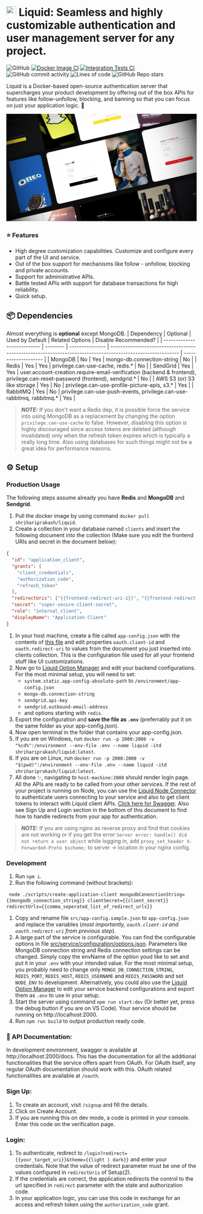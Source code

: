 # <img src="https://github.com/shrihari-prakash/liquid/blob/main/src/public/images/app-icon-mini.png" width="26" height="26"> Liquid: Seamless and highly customizable authentication and user management server for any project.

![GitHub](https://img.shields.io/github/license/shrihari-prakash/liquid)
[![Docker Image CI](https://github.com/shrihari-prakash/liquid/actions/workflows/docker-image.yml/badge.svg)](https://github.com/shrihari-prakash/liquid/actions/workflows/docker-image.yml)
[![Integration Tests CI](https://github.com/shrihari-prakash/liquid/actions/workflows/integration-tests.yml/badge.svg)](https://github.com/shrihari-prakash/liquid/actions/workflows/integration-tests.yml)
![GitHub commit activity](https://img.shields.io/github/commit-activity/m/shrihari-prakash/liquid)
![Lines of code](https://img.shields.io/tokei/lines/github/shrihari-prakash/liquid)
![GitHub Repo stars](https://img.shields.io/github/stars/shrihari-prakash/liquid?style=social)

Liquid is a Docker-based open-source authentication server that supercharges your product development by offering out of the box APIs for features like follow-unfollow, blocking, and banning so that you can focus on just your application logic. 🚀

![Liquid](images/liquid-banner.png)

### ⭐ Features
* High degree customization capabilities. Customize and configure every part of the UI and service.
* Out of the box support for mechanisms like follow - unfollow, blocking and private accounts.
* Support for administrative APIs.
* Battle tested APIs with support for database transactions for high reliability.
* Quick setup.

## 📦 Dependencies
Almost everything is **optional** except MongoDB.
| Dependency                  | Optional | Used by Default | Related Options                                                                                            | Disable Recommended? |
| --------------------------- | -------- | --------------- | ---------------------------------------------------------------------------------------------------------- | -------------------- |
| MongoDB                     | No       | Yes             | mongo-db.connection-string                                                                                 | No                   |
| Redis                       | Yes      | Yes             | privilege.can-use-cache, redis.\*                                                                          | No                   |
| SendGrid                    | Yes      | Yes             | user.account-creation.require-email-verification (backend & frontend), privilege.can-reset-password (frontend), sendgrid.\* | No                   |
| AWS S3 (or) S3 like storage | Yes      | No              | privilege.can-use-profile-picture-apis, s3.\*                                                              | Yes                  |
| RabbitMQ                    | Yes      | No              | privilege.can-use-push-events, privilege.can-use-rabbitmq, rabbitmq.\*                                     | Yes                  |
> **_NOTE:_** If you don't want a Redis dep, it is possible force the service into using MongoDB as a replacement by changing the option `privilege.can-use-cache` to false. However, disabling this option is highly discouraged since access tokens are deleted (although invalidated) only when the refresh token expires which is typically a really long time. Also using databases for such things might not be a great idea for performance reasons.


## ⚙️ Setup
### Production Usage
The following steps assume already you have **Redis** and **MongoDB** and **Sendgrid**.
1. Pull the docker image by using command `docker pull shrihariprakash/liquid`.
2. Create a collection in your database named `clients` and insert the following document into the collection (Make sure you edit the frontend URIs and secret in the document below):

```json
{
  "id": "application_client",
  "grants": [
    "client_credentials",
    "authorization_code",
    "refresh_token"
  ],
  "redirectUris": ["{{frontend-redirect-uri-1}}", "{{frontend-redirect-uri-2}}"],
  "secret": "super-secure-client-secret",
  "role": "internal_client",
  "displayName": "Application Client"
}
```

1. In your host machine, create a file called `app-config.json` with the contents of [this file](https://raw.githubusercontent.com/shrihari-prakash/liquid/main/src/app-config.sample.json) and edit properties `oauth.client-id` and `oauth.redirect-uri` to values from the document you just inserted into clients collection. This is the configuration file used for all your frontend stuff like UI customizations.
2. Now go to [Liquid Option Manager](https://liquid-om.netlify.app/) and edit your backend configurations. For the most minimal setup, you will need to set:
   * `system.static.app-config-absolute-path` to `/environment/app-config.json`
   * `mongo-db.connection-string`
   * `sendgrid.api-key`
   * `sendgrid.outbound-email-address`
   * and options starting with `redis`. 
3. Export the configuration and **save the file as `.env`** (preferrably put it on the same folder as your app-config.json).
4. Now open terminal in the folder that contains your app-config.json.
5. If you are on Windows, run `docker run -p 2000:2000 -v "%cd%":/environment --env-file .env --name liquid -itd shrihariprakash/liquid:latest`.
6. If you are on Linux, run `docker run -p 2000:2000 -v "$(pwd)":/environment --env-file .env --name liquid -itd shrihariprakash/liquid:latest`.
7. All done ✨, navigating to `host-machine:2000` should render login page. All the APIs are ready to be called from your other services. If the rest of your project is running on Node, you can use the [Liquid Node Connector](https://github.com/shrihari-prakash/liquid-node-connector) to authenticate users connecting to your service and also to get client tokens to interact with Liquid client APIs. [Click here for Swagger](https://raw.githubusercontent.com/shrihari-prakash/liquid/main/src/swagger.yaml). Also see Sign Up and Login section in the bottom of this document to find how to handle redirects from your app for authentication.
> **_NOTE:_** If you are using nginx as reverse proxy and find that cookies are not working or if you get the error `Server error: handle() did not return a user object` while logging in, add `proxy_set_header X-Forwarded-Proto $scheme;` to server -> location in your nginx config.
### Development
1. Run `npm i`.
2. Run the following command (without brackets):

```properties
 node ./scripts/create-application-client mongodbConenctionString={{mongodb_connection_string}} clientSecret={{client_secret}} redirectUrls={{comma_seperated_list_of_redirect_urls}}
```

1. Copy and rename file `src/app-config.sample.json` to `app-config.json` and replace the variables (*most importantly, `oauth.client-id` and `oauth.redirect-uri` from previous step*).
2. A large part of the service is configurable. You can find the configurable options in file [src/service/configuration/options.json](src/service/configuration/options.json). Parameters like MongoDB connection string and Redis connection settings can be changed. Simply copy the envName of the option youd like to set and put it in your `.env` with your intended value. For the most minimal setup, you probably need to change only `MONGO_DB_CONNECTION_STRING`, `REDIS_PORT`, `REDIS_HOST`, `REDIS_USERNAME` and `REDIS_PASSWORD` and set `NODE_ENV` to development. Alternatively, you could also use the [Liquid Option Manager](https://liquid-om.netlify.app/) to edit your service backend configurations and export them as `.env` to use in your setup. 
3. Start the server using command `npm run start:dev` (Or better yet, press the debug button if you are on VS Code). Your service should be running on http://localhost:2000.
4. Run `npm run build` to output production ready code.

### 📖 API Documentation:

In development environment, swagger is available at http://localhost:2000/docs. This has the documentation for all the additional functionalities that the service offers apart from OAuth. For OAuth itself, any regular OAuth documentation should work with this. OAuth related functionalities are available at `/oauth`.

### Sign Up:

1. To create an account, visit `/signup` and fill the details.
2. Click on Create Account.
3. If you are running this on dev mode, a code is printed in your console. Enter this code on the verification page.

### Login:

1. To authenticate, redirect to `/login?redirect={{your_target_uri}}&theme={{light | dark}}` and enter your credentials. Note that the value of redirect parameter must be one of the values configured in `redirectUris` of Setup(2).
2. If the credentials are correct, the application redirects the control to the url specified in `redirect` parameter with the state and authorization code.
3. In your application logic, you can use this code in exchange for an access and refresh token using the `authorization_code` grant.
